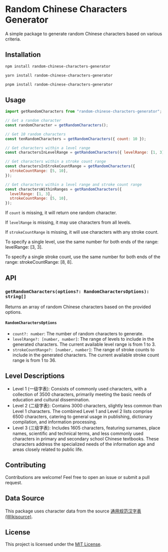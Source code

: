 # Random Chinese Characters Generator

A simple package to generate random Chinese characters based on various criteria.

## Installation

```bash
npm install random-chinese-characters-generator

yarn install random-chinese-characters-generator

pnpm install random-chinese-characters-generator
```

## Usage

```javascript
import getRandomCharacters from "random-chinese-characters-generator";

// Get a random character
const randomCharacter = getRandomCharacters();

// Get 10 random characters
const tenRandomCharacters = getRandomCharacters({ count: 10 });

// Get characters within a level range
const charactersInLevelRange = getRandomCharacters({ levelRange: [1, 3] });

// Get characters within a stroke count range
const charactersInStrokeCountRange = getRandomCharacters({
  strokeCountRange: [5, 10],
});

// Get characters within a level range and stroke count range
const charactersWithinRanges = getRandomCharacters({
  levelRange: [1, 3],
  strokeCountRange: [5, 10],
});
```

If `count` is missing, it will return one random character.

If `levelRange` is missing, it may use characters from all levels.

If `strokeCountRange` is missing, it will use characters with any stroke count.

To specify a single level, use the same number for both ends of the range: levelRange: [3, 3].

To specify a single stroke count, use the same number for both ends of the range: strokeCountRange: [8, 8].

## API

### `getRandomCharacters(options?: RandomCharactersOptions): string[]`

Returns an array of random Chinese characters based on the provided options.

#### `RandomCharactersOptions`

- `count?: number`: The number of random characters to generate.
- `levelRange?: [number, number]`: The range of levels to include in the generated characters. The current available level range is from 1 to 3.
- `strokeCountRange?: [number, number]`: The range of stroke counts to include in the generated characters. The current available stroke count range is from 1 to 36.

## Level Descriptions

- Level 1 (一级字表): Consists of commonly used characters, with a collection of 3500 characters, primarily meeting the basic needs of education and cultural dissemination.
- Level 2 (二级字表): Contains 3000 characters, slightly less common than Level 1 characters. The combined Level 1 and Level 2 lists comprise 6500 characters, catering to general usage in publishing, dictionary compilation, and information processing.
- Level 3 (三级字表): Includes 1605 characters, featuring surnames, place names, scientific and technical terms, and less commonly used characters in primary and secondary school Chinese textbooks. These characters address the specialized needs of the information age and areas closely related to public life.

## Contributing

Contributions are welcome! Feel free to open an issue or submit a pull request.

## Data Source

This package uses character data from the source [通用规范汉字表 (Wikisource)](https://zh.wikisource.org/wiki/%E9%80%9A%E7%94%A8%E8%A7%84%E8%8C%83%E6%B1%89%E5%AD%97%E8%A1%A8).

## License

This project is licensed under the [MIT License](LICENSE).
